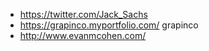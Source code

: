 * https://twitter.com/Jack_Sachs
* https://grapinco.myportfolio.com/ grapinco
* http://www.evanmcohen.com/
